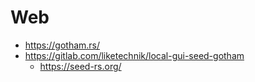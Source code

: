 # Web

* https://gotham.rs/
* https://gitlab.com/liketechnik/local-gui-seed-gotham
  * https://seed-rs.org/
